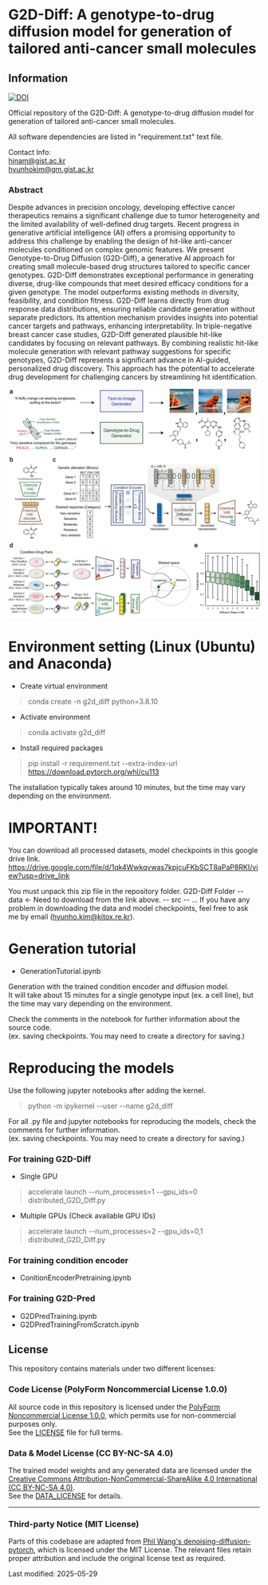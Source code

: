 # G2D-Diff: A genotype-to-drug diffusion model for generation of tailored anti-cancer small molecules
## Information
[![DOI](https://zenodo.org/badge/832038278.svg)](https://doi.org/10.5281/zenodo.15265966)

Official repository of the G2D-Diff: A genotype-to-drug diffusion model for generation of tailored anti-cancer small molecules.  

All software dependencies are listed in "requirement.txt" text file.

Contact Info:   
hjnam@gist.ac.kr  
hyunhokim@gm.gist.ac.kr

### Abstract
Despite advances in precision oncology, developing effective cancer therapeutics remains a significant challenge due to tumor heterogeneity and the limited availability of well-defined drug targets. Recent progress in generative artificial intelligence (AI) offers a promising opportunity to address this challenge by enabling the design of hit-like anti-cancer molecules conditioned on complex genomic features. We present Genotype-to-Drug Diffusion (G2D-Diff), a generative AI approach for creating small molecule-based drug structures tailored to specific cancer genotypes. G2D-Diff demonstrates exceptional performance in generating diverse, drug-like compounds that meet desired efficacy conditions for a given genotype. The model outperforms existing methods in diversity, feasibility, and condition fitness. G2D-Diff learns directly from drug response data distributions, ensuring reliable candidate generation without separate predictors. Its attention mechanism provides insights into potential cancer targets and pathways, enhancing interpretability. In triple-negative breast cancer case studies, G2D-Diff generated plausible hit-like candidates by focusing on relevant pathways. By combining realistic hit-like molecule generation with relevant pathway suggestions for specific genotypes, G2D-Diff represents a significant advance in AI-guided, personalized drug discovery. This approach has the potential to accelerate drug development for challenging cancers by streamlining hit identification.

![g2d_diff_fig](https://github.com/GIST-CSBL/G2D-Diff/blob/main/Fig1_LastRev_2.png)


# Environment setting (Linux (Ubuntu) and Anaconda)
- Create virtual environment 
> conda create -n g2d_diff python=3.8.10

- Activate environment
> conda activate g2d_diff
 
- Install required packages
> pip install -r requirement.txt --extra-index-url https://download.pytorch.org/whl/cu113

The installation typically takes around 10 minutes, but the time may vary depending on the environment.

# IMPORTANT!
You can download all processed datasets, model checkpoints in this google drive link. 
https://drive.google.com/file/d/1qk4Wwkqvwas7kpjcuFKbSCT8aPaP8RKI/view?usp=drive_link 

You must unpack this zip file in the repository folder. 
G2D-Diff Folder 
  -- data <- Need to download from the link above. 
  -- src 
  -- ... 
If you have any problem in downloading the data and model checkpoints, feel free to ask me by email (hyunho.kim@kitox.re.kr). 

# Generation tutorial
- GenerationTutorial.ipynb
 
Generation with the trained condition encoder and diffusion model.  
It will take about 15 minutes for a single genotype input (ex. a cell line), but the time may vary depending on the environment.  

Check the comments in the notebook for further information about the source code.  
(ex. saving checkpoints. You may need to create a directory for saving.)

# Reproducing the models
Use the following jupyter notebooks after adding the kernel. 
> python -m ipykernel --user --name g2d_diff


For all .py file and jupyter notebooks for reproducing the models, check the comments for further information.  
(ex. saving checkpoints. You may need to create a directory for saving.)

### For training G2D-Diff
- Single GPU
> accelerate launch --num_processes=1 --gpu_ids=0 distributed_G2D_Diff.py

- Multiple GPUs (Check available GPU IDs)
> accelerate launch --num_processes=2 --gpu_ids=0,1 distributed_G2D_Diff.py

### For training condition encoder
- ConitionEncoderPretraining.ipynb

 
### For training G2D-Pred
- G2DPredTraining.ipynb
- G2DPredTrainingFromScratch.ipynb




## License

This repository contains materials under two different licenses:

### Code License (PolyForm Noncommercial License 1.0.0)
All source code in this repository is licensed under the [PolyForm Noncommercial License 1.0.0](https://polyformproject.org/licenses/noncommercial/1.0.0/), which permits use for non-commercial purposes only.  
See the [LICENSE](LICENSE) file for full terms.

### Data & Model License (CC BY-NC-SA 4.0)
The trained model weights and any generated data are licensed under the [Creative Commons Attribution-NonCommercial-ShareAlike 4.0 International (CC BY-NC-SA 4.0)](https://creativecommons.org/licenses/by-nc-sa/4.0/).  
See the [DATA_LICENSE](DATA_LICENSE) for details.

---

### Third-party Notice (MIT License)
Parts of this codebase are adapted from [Phil Wang's denoising-diffusion-pytorch](https://github.com/lucidrains/denoising-diffusion-pytorch), which is licensed under the MIT License. The relevant files retain proper attribution and include the original license text as required.


Last modified: 2025-05-29
